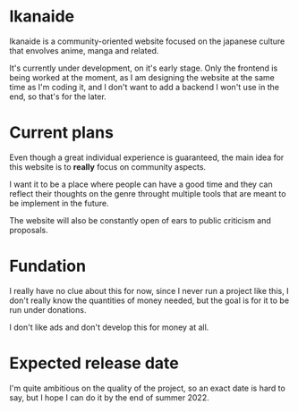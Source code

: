 # Ikanaide
Ikanaide is a community-oriented website focused on the japanese culture that envolves anime, manga and related.

It's currently under development, on it's early stage. Only the frontend is being worked at the moment, as I am designing the website at the same time as I'm coding it, and I don't want to add a backend I won't use in the end, so that's for the later.

# Current plans
Even though a great individual experience is guaranteed, the main idea for this website is to **really** focus on community aspects. <br>

I want it to be a place where people can have a good time and they can reflect their thoughts on the genre throught multiple tools that are meant to be implement in the future. <br> 

The website will also be constantly open of ears to public criticism and proposals.

# Fundation
I really have no clue about this for now, since I never run a project like this, I don't really know the quantities of money needed, but the goal is for it to be run under donations. <br>

I don't like ads and don't develop this for money at all.

# Expected release date
I'm quite ambitious on the quality of the project, so an exact date is hard to say, but I hope I can do it by the end of summer 2022.
